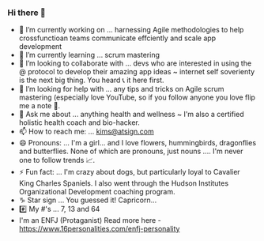 ### Hi there 👋

- 🔭 I’m currently working on ... harnessing Agile methodologies to help crossfunctioan teams communicate effciently and scale app development
- 🌱 I’m currently learning ... scrum mastering 
- 👯 I’m looking to collaborate with ... devs who are interested in using the @ protocol to develop their amazing app ideas ~ internet self soverienty is the next big thing.  You heard 📞 it here first.
- 🤔 I’m looking for help with ... any tips and tricks on Agile scrum mastering (especially love YouTube, so if you follow anyone you love flip me a note 📧.
- 💬 Ask me about ... anything health and wellness ~ I'm also a certified holistic health coach and bio-hacker.
- 📫 How to reach me: ... kims@atsign.com
- 😄 Pronouns: ... I'm a girl... and I love flowers, hummingbirds, dragonflies and butterflies. None of which are pronouns, just nouns .... I'm never one to follow trends 📈.
- ⚡ Fun fact: ... I'm crazy about dogs, but particularly loyal to Cavalier King Charles Spaniels.  I also went through the Hudson Institutes Organizational Development coaching program.
- ♑️ Star sign ... You guessed it!  Capricorn...
- #️⃣ My #'s ... 7, 13 and 64
- I'm an ENFJ (Protaganist) Read more here - https://www.16personalities.com/enfj-personality
